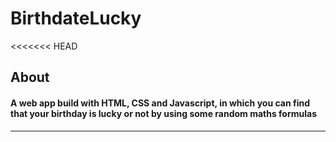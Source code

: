 # BirthdateLucky
<<<<<<< HEAD
<h2>About</h2>
<h4>A web app build with HTML, CSS and Javascript, in which you can find that your birthday is lucky or not by using some random maths formulas</h4>
<hr>


